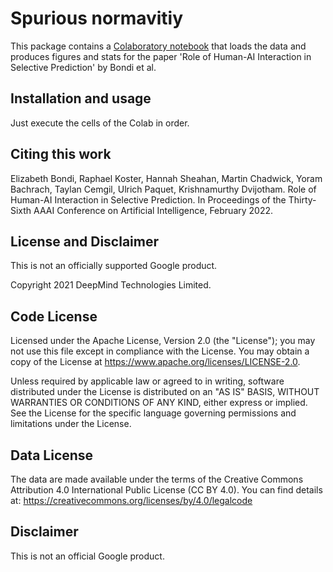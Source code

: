 # Spurious normavitiy

This package contains a [Colaboratory notebook](https://colab.research.google.com/github/deepmind/HAI_selective_prediction/blob/main/HAI_selective_prediction.ipynb)
that loads the data and produces figures and stats
for the paper 'Role of Human-AI Interaction in Selective Prediction'
by Bondi et al.


## Installation and usage

Just execute the cells of the Colab in order.

## Citing this work

Elizabeth Bondi, Raphael Koster, Hannah Sheahan, Martin Chadwick,
Yoram Bachrach, Taylan Cemgil, Ulrich Paquet, Krishnamurthy Dvijotham.
Role of Human-AI Interaction in Selective Prediction.
In Proceedings of the Thirty-Sixth AAAI Conference on Artificial Intelligence,
February 2022.

## License and Disclaimer
This is not an officially supported Google product.

Copyright 2021 DeepMind Technologies Limited.

## Code License
Licensed under the Apache License, Version 2.0 (the "License"); you may not use this file except in compliance with the License. You may obtain a copy of the License at https://www.apache.org/licenses/LICENSE-2.0.

Unless required by applicable law or agreed to in writing, software distributed under the License is distributed on an "AS IS" BASIS, WITHOUT WARRANTIES OR CONDITIONS OF ANY KIND, either express or implied. See the License for the specific language governing permissions and limitations under the License.

## Data License
The data are made available under the terms of the Creative Commons Attribution 4.0 International Public License (CC BY 4.0). You can find details at: https://creativecommons.org/licenses/by/4.0/legalcode

## Disclaimer

This is not an official Google product.
